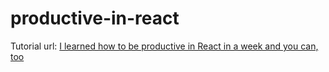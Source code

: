 # productive-in-react
Tutorial url:
[I learned how to be productive in React in a week and you can, too](https://css-tricks.com/productive-in-react/)

